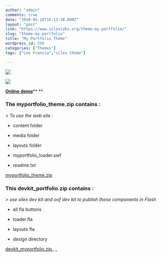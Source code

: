 ```yaml
---
author: "admin"
comments: true
date: "2010-05-18T16:13:38.000Z"
layout: "post"
link: "https://www.silexlabs.org/theme-my-portfolio/"
slug: "theme-my-portfolio"
title: "My Portfolio Theme"
wordpress_id: 590
categories: ["Themes"]
tags: ["Léo Francia","silex theme"]

---
```

![](https://www.silexlabs.org/wp-content/uploads/2010/05/My-Portfolio-theme.jpg)




![](https://www.silexlabs.org/wp-content/uploads/2010/05/My-Portfolio-theme-2.jpg)


[**Online demo**](http://www.silexprod.com/silex_leo/)**
**






### The myportfolio_theme.zip contains  :


_> To use the web site :_





  * content folder


  * media folder


  * layouts folder


  * myportfolio_loader.swf


  * readme.txt


[myportfolio_theme.zip](https://www.silexlabs.org/wp-content/uploads/2010/12/My_Portfolio1.zip)


### This devkit_portfolio.zip contains :


_> use silex dev kit and oof dev kit to publish these components in Flash_




  * all fla buttons


  * loader.fla


  * layouts fla


  * design directory


[devkit_myportfolio.zip](http://wp-manager.silex-ria.org/wp-content/uploads/2010/05/devkit_myportfolio.zip)_
_

